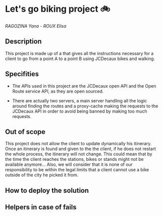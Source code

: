 # **Let's go biking project** :bike:
_RAGOZINA Yana - ROUX Elisa_

## Description 
This project is made up of a that gives all the instructions necessary for a client to go from a point A to a point B using JCDecaux bikes and walking. 

## Specifities 

 - The APIs used in this project are the JCDecaux open API and the Open Route service API, as they are open sourced. 

- There are actually two servers, a main server handling all the logic around finding the routes and a proxy-cache making the requests to the JCDecaux API in order to avoid being banned by making too much requests. 

## Out of scope 

This project does not allow the client to update dynamically his itinerary. Once an itinerary is found and given to the the client, if he does not restart the whole process, the itinerary will not change. This could mean that by the time the client reaches the stations, bikes or stands might not be available anymore...
Also, we will consider that it is none of our responsibility to be within the legal limits that a client cannot use a bike outside of the city he picked it from.

## How to deploy the solution

## Helpers in case of fails

